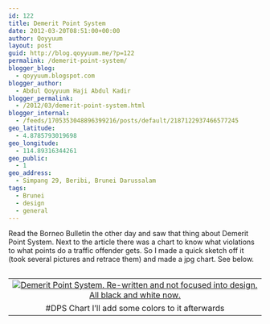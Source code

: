 ```yaml
---
id: 122
title: Demerit Point System
date: 2012-03-20T08:51:00+00:00
author: Qoyyuum
layout: post
guid: http://blog.qoyyuum.me/?p=122
permalink: /demerit-point-system/
blogger_blog:
  - qoyyuum.blogspot.com
blogger_author:
  - Abdul Qoyyuum Haji Abdul Kadir
blogger_permalink:
  - /2012/03/demerit-point-system.html
blogger_internal:
  - /feeds/1705353048896399216/posts/default/2187122937466577245
geo_latitude:
  - 4.8785793019698
geo_longitude:
  - 114.89316344261
geo_public:
  - 1
geo_address:
  - Simpang 29, Beribi, Brunei Darussalam
tags:
  - Brunei
  - design
  - general
---
```

Read the Borneo Bulletin the other day and saw that thing about Demerit Point System. Next to the article there was a chart to know what violations to what points do a traffic offender gets. So I made a quick sketch off it (took several pictures and retrace them) and made a jpg chart. See below.
  


<table cellpadding="0" cellspacing="0" style="float: left; margin-right: 1em; text-align: left;">
  <tr>
    <td style="text-align: center;">
      <a href="http://i0.wp.com/blog.qoyyuum.me/wp-content/uploads/2012/03/DPS-Chart.jpg" style="clear: left; margin-bottom: 1em; margin-left: auto; margin-right: auto;"><img alt="Demerit Point System. Re-written and not focused into design. All black and white now." border="0" src="http://i0.wp.com/blog.qoyyuum.me/wp-content/uploads/2012/03/DPS-Chart.jpg?resize=640%2C473" title="" data-recalc-dims="1" /></a>
    </td>
  </tr>
  
  <tr>
    <td style="text-align: center;">
      #DPS Chart I&#8217;ll add some colors to it afterwards
    </td>
  </tr>
</table>